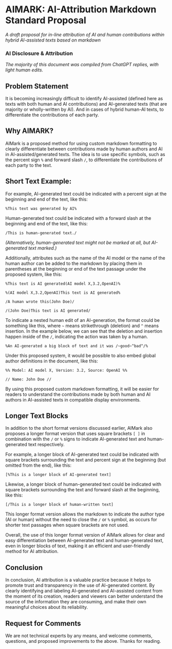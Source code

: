 # AIMARK: AI-Attribution Markdown Standard Proposal

*A draft proposal for in-line attribution of AI and human contributions within hybrid AI-assisted texts based on markdown*

### AI Disclosure & Attribution

*The majority of this document was compiled from ChatGPT replies, with light human edits.*

## Problem Statement

It is becoming increasingly difficult to identify AI-assisted (defined here as texts with both human and AI contributions) and AI-generated texts (that are majority or wholly-written by AI). And in cases of hybrid human-AI texts, to differentiate the contributions of each party.

## Why AIMARK?

AIMark is a proposed method for using custom markdown formatting to clearly differentiate between contributions made by human authors and AI in AI-assisted/generated texts. The idea is to use specific symbols, such as the percent sign `%` and forward slash `/`, to differentiate the contributions of each party to the text.

## Short Text Example:

For example, AI-generated text could be indicated with a percent sign at the beginning and end of the text, like this:

`%This text was generated by AI%`

Human-generated text could be indicated with a forward slash at the beginning and end of the text, like this:

`/This is human-generated text./`

*(Alternatively, human-generated text might not be marked at all, but AI-generated text marked.)*

Additionally, attributes such as the name of the AI model or the name of the human author can be added to the markdown by placing them in parentheses at the beginning or end of the text passage under the proposed system, like this:

```
%This text is AI generated(AI model X,3.2,OpenAI)%

%(AI model X,3.2,OpenAI)This text is AI generated%

/A human wrote this(John Doe)/ 

/(John Doe)This text is AI generated/
```

To indicate a nested human edit of an AI-generation, the format could be something like this, where `~` means strikethrough (deletion) and `^` means insertion. In the example below, we can see that the deletion and insertion happen inside of the `/`, indicating the action was taken by a human.

`%An AI-generated a big block of text and it was /~good~^bad^/%`

Under this proposed system, it would be possible to also embed global author definitions in the document, like this:

```
%% Model: AI model X, Version: 3.2, Source: OpenAI %%

// Name: John Doe //
```

By using this proposed custom markdown formatting, it will be easier for readers to understand the contributions made by both human and AI authors in AI-assisted texts in compatible display environments.

## Longer Text Blocks

In addition to the short format versions discussed earlier, AIMark also proposes a longer format version that uses square brackets `[ ]` in combination with the `/` or `%` signs to indicate AI-generated text and human-generated text respectively.

For example, a longer block of AI-generated text could be indicated with square brackets surrounding the text and percent sign at the beginning (but omitted from the end), like this:

`[%This is a longer block of AI-generated text]`

Likewise, a longer block of human-generated text could be indicated with square brackets surrounding the text and forward slash at the beginning, like this:

`[/This is a longer block of human-written text]`

This longer format version allows the markdown to indicate the author type (AI or human) without the need to close the `/` or `%` symbol, as occurs for shorter text passages when square brackets are not used.

Overall, the use of this longer format version of AIMark allows for clear and easy differentiation between AI-generated text and human-generated text, even in longer blocks of text, making it an efficient and user-friendly method for AI attribution.

## Conclusion

In conclusion, AI attribution is a valuable practice because it helps to promote trust and transparency in the use of AI-generated content. By clearly identifying and labeling AI-generated and AI-assisted content from the moment of its creation, readers and viewers can better understand the source of the information they are consuming, and make their own meaningful choices about its reliability.

## Request for Comments

We are not technical experts by any means, and welcome comments, questions, and proposed improvements to the above. Thanks for reading. 
